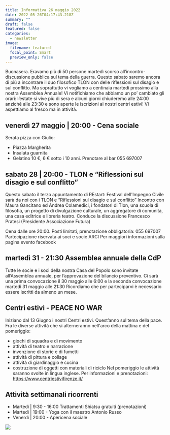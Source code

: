 ```yaml
---
title: Informativa 26 maggio 2022
date: 2022-05-26T04:17:43.218Z
summary: ""
draft: false
featured: false
categories:
  - newsletter
image:
  filename: featured
  focal_point: Smart
  preview_only: false
---
```

Buonasera.
Eravamo più di 50 persone martedì scorso all’incontro-discussione pubblica sul tema della guerra.
Questo sabato saremo ancora di più a incontrare il duo filosofico TLON con delle riflessioni sul disagio e sul conflitto.
Ma soprattutto vi vogliamo a centinaia martedì prossimo alla nostra Assemblea Annuale!
Vi notifichiamo che abbiamo un po’ cambiato gli orari: l’estate si vive più di sera e alcuni giorni chiuderemo alle 24:00 anziché alle 23:30 e sono aperte le iscrizioni ai nostri centri estivi!
Vi aspettiamo al fresco ma in attività.

## venerdì 27 maggio | 20:00 - Cena sociale
Serata pizza con Giulio:
- Piazza Margherita
- Insalata guarnita
- Gelatino
10 €, 6 € sotto i 10 anni. Prenotare al bar 055 697007 

## sabato 28 | 20:00 - TLON e “Riflessioni sul disagio e sul conflitto”
Questo sabato il terzo appuntamento di REstart: Festival dell'Impegno Civile sarà da noi con i TLON e “Riflessioni sul disagio e sul conflitto”
Incontro con Maura Gancitano ed Andrea Colamedici, i fondatori di Tlon, una scuola di filosofia, un progetto di divulgazione culturale, un aggregatore di comunità, una casa editrice e libreria teatro.
Conduce la discussione Francesco Pratesi (Presidente Associazione Futura)

Cena dalle ore 20:00. Posti limitati, prenotazione obbligatoria: 055 697007
Partecipazione riservata ai soci e socie ARCI
Per maggiori informazioni sulla pagina evento facebook

## martedì 31 - 21:30 Assemblea annuale della CdP
Tutte le socie e i soci della nostra Casa del Popolo sono invitate all’Assemblea annuale, per l’approvazione del bilancio preventivo. Ci sarà una prima convocazione il 30 maggio alle 6:00 e la seconda convocazione martedì 31 maggio alle 21:30
Ricordiamo che per parteciparvi è necessario essere iscritti da almeno un mese.

## Centri estivi - PEACE NO WAR
Iniziano dal 13 Giugno i nostri Centri estivi. Quest’anno sul tema della pace.
Fra le diverse attività che si alterneranno nell'arco della mattina e del pomeriggio:
- giochi di squadra e di movimento
- attività di teatro e narrazione
- invenzione di storie e di fumetti
- attività di pittura e collage
- attività di giardinaggio e cucina
- costruzione di oggetti con materiali di riciclo
Nel pomeriggio le attività saranno svolte in lingua inglese. 
Per informazioni e prenotazioni: https://www.centriestivifirenze.it/

## Attività settimanali ricorrenti
- Martedì | 9:30 - 16:00 Trattamenti Shiatsu gratuiti (prenotazioni)
- Martedì | 19:00 - Yoga con il maestro Antonio Russo
- Venerdì | 20:00 - Apericena sociale 

![](volantini/20220528_tlon.jpg)
